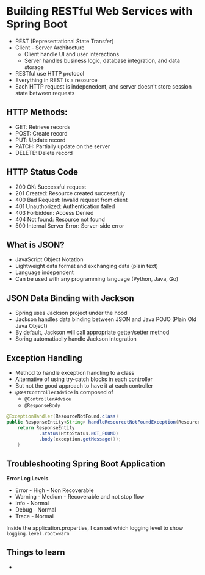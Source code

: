 # Building RESTful Web Services with Spring Boot

- REST (Representational State Transfer)
- Client - Server Architecture
  - Client handle UI and user interactions
  - Server handles business logic, database integration, and data storage
- RESTful use HTTP protocol
- Everything in REST is a resource
- Each HTTP request is indepenedent, and server doesn't store session state between requests

## HTTP Methods:

 - GET: Retrieve records
 - POST: Create record
 - PUT: Update record
 - PATCH: Partially update on the server
 - DELETE: Delete record

## HTTP Status Code

- 200 OK: Successful request
- 201 Created: Resource created successfuly
- 400 Bad Request: Invalid request from client
- 401 Unauthorized: Authentication failed
- 403 Forbidden: Access Denied
- 404 Not found: Resource not found
- 500 Internal Server Error: Server-side error

## What is JSON?

- JavaScript Object Notation
- Lightweight data format and exchanging data (plain text)
- Language independent
- Can be used with any programming language (Python, Java, Go)

## JSON Data Binding with Jackson

- Spring uses Jackson project under the hood
- Jackson handles data binding between JSON and Java POJO (Plain Old Java Object)
- By default, Jackson will call appropriate getter/setter method
- Soring automatiaclly handle Jackson integration


## Exception Handling

- Method to handle exception handling to a class
- Alternative of using try-catch blocks in each controller
- But not the good approach to have it at each controller
- `@RestControllerAdvice` is composed of 
  - `@ControllerAdvice`
  - `@ResponseBody`

```java
@ExceptionHandler(ResourceNotFound.class)
public ResponseEntity<String> handleResourcetNotFoundException(ResourceNotFound exception) {
    return ResponseEntity
            .status(HttpStatus.NOT_FOUND)
            .body(exception.getMessage());
    }
```

## Troubleshooting Spring Boot Application

**Error Log Levels**

- Error - High - Non Recoverable
- Warning - Medium - Recoverable and not stop flow
- Info - Normal 
- Debug - Normal
- Trace - Normal

Inside the application.properties, I can set which logging level to show
`logging.level.root=warn`

## Things to learn

- 
